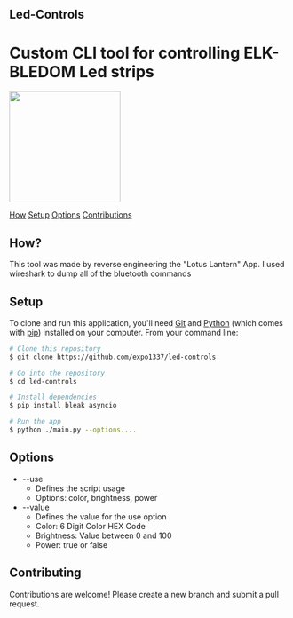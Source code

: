 ## Led-Controls

# Custom CLI tool for controlling ELK-BLEDOM Led strips

<img src="https://cdn.discordapp.com/attachments/834520706410217522/1134564779235737732/preview.gif" width="200" height="200" />

[How](#how)
[Setup](#setup)
[Options](#options)
[Contributions](#contributing)

## How?

This tool was made by reverse engineering the "Lotus Lantern" App.
I used wireshark to dump all of the bluetooth commands 

## Setup

To clone and run this application, you'll need [Git](https://git-scm.com) and [Python](https://www.python.org/) (which comes with [pip](https://pypi.org/project/pip/)) installed on your computer. From your command line:

```bash
# Clone this repository
$ git clone https://github.com/expo1337/led-controls

# Go into the repository
$ cd led-controls

# Install dependencies
$ pip install bleak asyncio

# Run the app
$ python ./main.py --options....
```

## Options

* --use
  - Defines the script usage
  - Options: color, brightness, power
* --value
  - Defines the value for the use option 
  - Color: 6 Digit Color HEX Code
  - Brightness: Value between 0 and 100
  - Power: true or false


## Contributing

Contributions are welcome! Please create a new branch and submit a pull request.